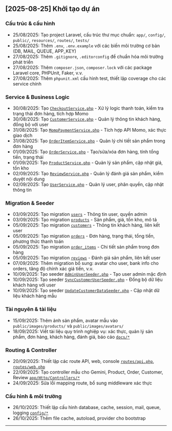 ## [2025-08-25] Khởi tạo dự án

### Cấu trúc & cấu hình
- 25/08/2025: Tạo project Laravel, cấu trúc thư mục chuẩn: `app/`, `config/`, `public/`, `resources/`, `routes/`, `tests/`
- 25/08/2025: Thêm `.env`, `.env.example` với các biến môi trường cơ bản (DB, MAIL, QUEUE, APP_KEY)
- 27/08/2025: Thêm `.gitignore`, `.editorconfig` để chuẩn hóa môi trường phát triển
- 27/08/2025: Thêm `composer.json`, `composer.lock` với các package Laravel core, PHPUnit, Faker, v.v.
- 27/08/2025: Thêm `phpunit.xml` cấu hình test, thiết lập coverage cho các service chính

### Service & Business Logic
- 30/08/2025: Tạo [`CheckoutService.php`](app/Services/CheckoutService.php) - Xử lý logic thanh toán, kiểm tra trạng thái đơn hàng, tích hợp Momo
- 30/08/2025: Tạo [`CustomerService.php`](app/Services/CustomerService.php) - Quản lý thông tin khách hàng, đồng bộ với user
- 31/08/2025: Tạo [`MomoPaymentService.php`](app/Services/MomoPaymentService.php) - Tích hợp API Momo, xác thực giao dịch
- 31/08/2025: Tạo [`OrderItemService.php`](app/Services/OrderItemService.php) - Quản lý chi tiết sản phẩm trong đơn hàng
- 01/09/2025: Tạo [`OrderService.php`](app/Services/OrderService.php) - Tạo/sửa/xóa đơn hàng, tính tổng tiền, trạng thái
- 01/09/2025: Tạo [`ProductService.php`](app/Services/ProductService.php) - Quản lý sản phẩm, cập nhật giá, tồn kho
- 02/09/2025: Tạo [`ReviewService.php`](app/Services/ReviewService.php) - Quản lý đánh giá sản phẩm, kiểm duyệt nội dung
- 02/09/2025: Tạo [`UserService.php`](app/Services/UserService.php) - Quản lý user, phân quyền, cập nhật thông tin

### Migration & Seeder
- 03/09/2025: Tạo migration [`users`](database/migrations/0001_01_01_000000_create_users_table.php) - Thông tin user, quyền admin
- 03/09/2025: Tạo migration [`products`](database/migrations/2025_05_28_202046_create_products_table.php) - Sản phẩm, giá, tồn kho, mô tả
- 05/09/2025: Tạo migration [`customers`](database/migrations/2025_05_28_210446_create_customers_table.php) - Thông tin khách hàng, liên kết user
- 05/09/2025: Tạo migration [`orders`](database/migrations/2025_06_18_222245_create_reviews_table.php) - Đơn hàng, trạng thái, tổng tiền, phương thức thanh toán
- 05/09/2025: Tạo migration [`order_items`](database/migrations/2025_06_07_002528_add_user_id_to_customers_table.php) - Chi tiết sản phẩm trong đơn hàng
- 05/09/2025: Tạo migration [`reviews`](database/migrations/2025_06_18_222245_create_reviews_table.php) - Đánh giá sản phẩm, liên kết user
- 07/09/2025: Thêm migration bổ sung: avatar cho user, bank info cho orders, tăng độ chính xác giá tiền, v.v.
- 10/09/2025: Tạo seeder [`AdminUserSeeder.php`](database/seeders/AdminUserSeeder.php) - Tạo user admin mặc định
- 10/09/2025: Tạo seeder [`SyncCustomerUserSeeder.php`](database/seeders/SyncCustomerUserSeeder.php) - Đồng bộ dữ liệu khách hàng với user
- 10/09/2025: Tạo seeder [`UpdateCustomerDataSeeder.php`](database/seeders/UpdateCustomerDataSeeder.php) - Cập nhật dữ liệu khách hàng mẫu

### Tài nguyên & tài liệu
- 15/09/2025: Thêm ảnh sản phẩm, avatar mẫu vào `public/images/products/` và `public/images/avatars/`
- 18/09/2025: Viết tài liệu quy trình nghiệp vụ: xác thực, quản lý sản phẩm, đơn hàng, khách hàng, đánh giá, báo cáo [`docs/*`](docs/)

### Routing & Controller
- 20/09/2025: Thiết lập các route API, web, console [`routes/api.php`](routes/api.php), [`routes/web.php`](routes/web.php)
- 22/09/2025: Tạo controller mẫu cho Gemini, Product, Order, Customer, Review [`app/Http/Controllers/*`](app/Http/Controllers/)
- 24/09/2025: Sửa lỗi mapping route, bổ sung middleware xác thực

### Cấu hình & môi trường
- 26/10/2025: Thiết lập cấu hình database, cache, session, mail, queue, logging [`config/*`](config/)
- 26/10/2025: Thêm file cache, autoload, provider cho bootstrap

---